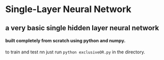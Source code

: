 # Single-Layer Neural Network
## a very basic single hidden layer neural network 
#### built completely from scratch using python and numpy. 
to train and test nn just run ```python exclusiveOR.py``` in the directory.
